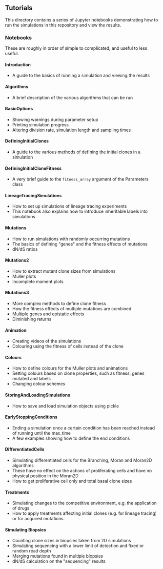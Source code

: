## Tutorials

This directory contains a series of Jupyter notebooks demonstrating how to run
the simulations in this repository and view the results.

### Notebooks

These are roughly in order of simple to complicated, and useful to less useful.


#### Introduction
- A guide to the basics of running a simulation and viewing the results

#### Algorithms
- A brief description of the various algorithms that can be run

#### BasicOptions
- Showing warnings during parameter setup
- Printing simulation progress
- Altering division rate, simulation length and sampling times

#### DefiningInitialClones
- A guide to the various methods of defining the initial clones in a simulation

#### DefiningInitialCloneFitness
- A very brief guide to the `fitness_array` argument of the Parameters class

#### LineageTracingSimulations
- How to set up simulations of lineage tracing experiments
- This notebook also explains how to introduce inheritable labels into simulations

#### Mutations
- How to run simulations with randomly occurring mutations
- The basics of defining "genes" and the fitness effects of mutations
- dN/dS ratios

#### Mutations2
- How to extract mutant clone sizes from simulations
- Muller plots
- Incomplete moment plots

#### Mutations3
- More complex methods to define clone fitness
- How the fitness effects of multiple mutations are combined
- Multiple genes and epistatic effects
- Diminishing returns

#### Animation
- Creating videos of the simulations
- Colouring using the fitness of cells instead of the clone

#### Colours
- How to define colours for the Muller plots and animations
- Setting colours based on clone properties, such as fitness, genes mutated and labels
- Changing colour schemes

#### StoringAndLoadingSimulations
- How to save and load simulation objects using pickle

#### EarlyStoppingConditions
- Ending a simulation once a certain condition has been reached instead of running until the max_time
- A few examples showing how to define the end conditions

#### DifferentiatedCells
- Simulating differentiated cells for the Branching, Moran and Moran2D algorithms
- These have no effect on the actions of proliferating cells and have no physical position in the Moran2D
- How to get proliferative cell only and total basal clone sizes

#### Treatments
- Simulating changes to the competitive environment, e.g. the application of drugs
- How to apply treatments affecting initial clones (e.g. for lineage tracing) or for acquired mutations.

#### Simulating Biopsies
- Counting clone sizes in biopsies taken from 2D simulations
- Simulating sequencing with a lower limit of detection and fixed or random read depth
- Merging mutations found in multiple biopsies
- dN/dS calculation on the "sequencing" results
